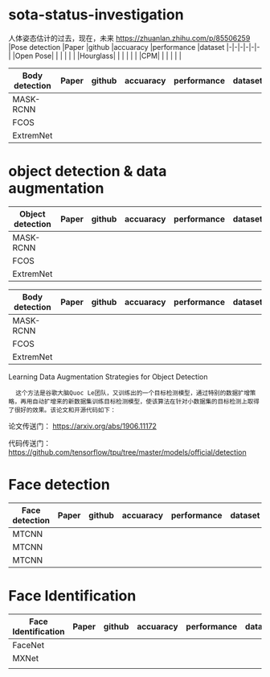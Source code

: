 # sota-status-investigation
人体姿态估计的过去，现在，未来
https://zhuanlan.zhihu.com/p/85506259
|Pose detection	|Paper	|github	|accuaracy	|performance	|dataset
|-|-|-|-|-|-|
|Open Pose| | | | | |
|Hourglass| | | | | |
|CPM| | | | | |

|Body detection	|Paper	|github	|accuaracy	|performance	|dataset
|-|-|-|-|-|-|
|MASK-RCNN| | | | | |
|FCOS| | | | | |
|ExtremNet| | | | | |


# object detection & data augmentation
|Object detection	|Paper	|github	|accuaracy	|performance	|dataset
|-|-|-|-|-|-|
|MASK-RCNN| | | | | |
|FCOS| | | | | |
|ExtremNet| | | | | |

|Body detection	|Paper	|github	|accuaracy	|performance	|dataset
|-|-|-|-|-|-|
|MASK-RCNN| | | | | |
|FCOS| | | | | |
|ExtremNet| | | | | |

Learning Data Augmentation Strategies for Object Detection

      这个方法是谷歌大脑Quoc Le团队，又训练出的一个目标检测模型，通过特别的数据扩增策略，再用自动扩增来的新数据集训练目标检测模型，使该算法在针对小数据集的目标检测上取得了很好的效果。该论文和开源代码如下：

论文传送门：
https://arxiv.org/abs/1906.11172

代码传送门：
https://github.com/tensorflow/tpu/tree/master/models/official/detection


# Face detection
|Face detection	|Paper	|github	|accuaracy	|performance	|dataset
|-|-|-|-|-|-|
|MTCNN| | | | | |
|MTCNN| | | | | |
|MTCNN| | | | | |

# Face Identification
|Face Identification	|Paper	|github	|accuaracy	|performance	|dataset
|-|-|-|-|-|-|
|FaceNet| | | | | |
|MXNet| | | | | |
| | | | | | |

 
